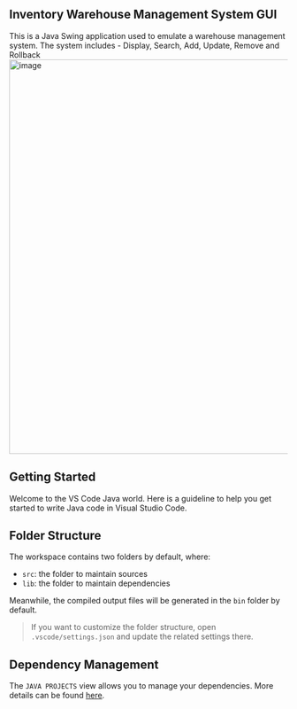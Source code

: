 ## Inventory Warehouse Management System GUI

This is a Java Swing application used to emulate a warehouse management system.
The system includes - Display, Search, Add, Update, Remove and Rollback
<img width="712" alt="image" src="https://user-images.githubusercontent.com/89628033/163917824-11fa93ed-8af0-4350-b716-35c6f04989fc.png">



## Getting Started

Welcome to the VS Code Java world. Here is a guideline to help you get started to write Java code in Visual Studio Code.

## Folder Structure

The workspace contains two folders by default, where:

- `src`: the folder to maintain sources
- `lib`: the folder to maintain dependencies

Meanwhile, the compiled output files will be generated in the `bin` folder by default.

> If you want to customize the folder structure, open `.vscode/settings.json` and update the related settings there.

## Dependency Management

The `JAVA PROJECTS` view allows you to manage your dependencies. More details can be found [here](https://github.com/microsoft/vscode-java-dependency#manage-dependencies).
